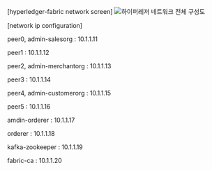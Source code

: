 [hyperledger-fabric network screen] 
![하이퍼레저 네트워크 전체 구성도](https://user-images.githubusercontent.com/24874209/76378696-6985b700-6391-11ea-9352-8b9161a4a0eb.jpg)

[network ip configuration]

peer0, admin-salesorg : 10.1.1.11

peer1 : 10.1.1.12

peer2, admin-merchantorg : 10.1.1.13

peer3 : 10.1.1.14

peer4, admin-customerorg : 10.1.1.15

peer5 : 10.1.1.16

amdin-orderer : 10.1.1.17

orderer : 10.1.1.18

kafka-zookeeper : 10.1.1.19

fabric-ca : 10.1.1.20
